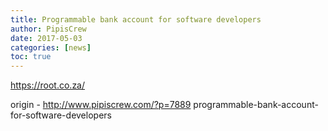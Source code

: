 ```yaml
---
title: Programmable bank account for software developers
author: PipisCrew
date: 2017-05-03
categories: [news]
toc: true
---
```


https://root.co.za/

origin - http://www.pipiscrew.com/?p=7889 programmable-bank-account-for-software-developers